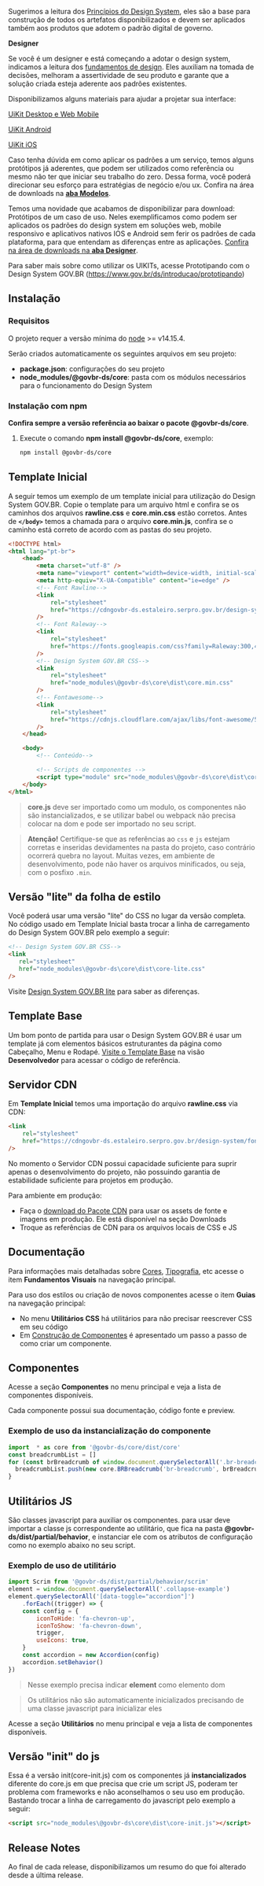 [version]: # '2.4.3'

Sugerimos a leitura dos [Princípios do Design System](/ds/introducao/principios), eles são a base para construção de todos os artefatos disponibilizados e devem ser aplicados também aos produtos que adotem o padrão digital de governo.

**Designer**

Se você é um designer e está começando a adotar o design system, indicamos a leitura dos [fundamentos de design](/ds/fundamentos-visuais/cores). Eles auxiliam na tomada de decisões, melhoram a assertividade de seu produto e garante que a solução criada esteja aderente aos padrões existentes.

Disponibilizamos alguns materiais para ajudar a projetar sua interface:

[UiKit Desktop e Web Mobile](https://serprodrive.serpro.gov.br/s/ixkFL2ETYZWaSkN)

[UiKit Android](https://serprodrive.serpro.gov.br/s/kLJfZc9zpfa8jsL)

[UiKit iOS](https://serprodrive.serpro.gov.br/s/CiLWgb77s3tbr69)

Caso tenha dúvida em como aplicar os padrões a um serviço, temos alguns protótipos já aderentes, que podem ser utilizados como referência ou mesmo não ter que iniciar seu trabalho do zero. Dessa forma, você poderá direcionar seu esforço para estratégias de negócio e/ou ux. Confira na área de downloads na [**aba Modelos**](/ds/downloads/assets).

Temos uma novidade que acabamos de disponibilizar para download: Protótipos de um caso de uso. Neles exemplificamos como podem ser aplicados os padrões do design system em soluções web, mobile responsivo e aplicativos nativos IOS e Android sem ferir os padrões de cada plataforma, para que entendam as diferenças entre as aplicações. [Confira na área de downloads na **aba Designer**](/ds/downloads/assets).

Para saber mais sobre como utilizar os UIKITs, acesse Prototipando com o Design System GOV.BR  (<https://www.gov.br/ds/introducao/prototipando>)

## Instalação

### Requisitos

O projeto requer a versão mínima do [node](https://nodejs.org/) >= v14.15.4.

Serão criados automaticamente os seguintes arquivos em seu projeto:

-   **package.json**: configurações do seu projeto
-   **node_modules/@govbr-ds/core**: pasta com os módulos necessários para o funcionamento do Design System

### Instalação com npm

**Confira sempre a versão referência ao baixar o pacote @govbr-ds/core**.

1. Execute o comando **npm install @govbr-ds/core**, exemplo:

    ```bash
    npm install @govbr-ds/core
    ```

## Template Inicial

A seguir temos um exemplo de um template inicial para utilização do Design System GOV.BR. Copie o template para um arquivo html e confira se os caminhos dos arquivos **rawline.css** e **core.min.css** estão corretos. Antes de **`</body>`** temos a chamada para o arquivo **core.min.js**, confira se o caminho está correto de acordo com as pastas do seu projeto.

```html
<!DOCTYPE html>
<html lang="pt-br">
    <head>
        <meta charset="utf-8" />
        <meta name="viewport" content="width=device-width, initial-scale=1" />
        <meta http-equiv="X-UA-Compatible" content="ie=edge" />
        <!-- Font Rawline-->
        <link
            rel="stylesheet"
            href="https://cdngovbr-ds.estaleiro.serpro.gov.br/design-system/fonts/rawline/css/rawline.css"
        />
        <!-- Font Raleway-->
        <link
            rel="stylesheet"
            href="https://fonts.googleapis.com/css?family=Raleway:300,400,500,600,700,800,900&amp;display=swap"
        />
        <!-- Design System GOV.BR CSS-->
        <link
            rel="stylesheet"
            href="node_modules\@govbr-ds\core\dist\core.min.css"
        />
        <!-- Fontawesome-->
        <link
            rel="stylesheet"
            href="https://cdnjs.cloudflare.com/ajax/libs/font-awesome/5.11.2/css/all.min.css"
        />
    </head>

    <body>
        <!-- Conteúdo-->

        <!-- Scripts de componentes -->
        <script type="module" src="node_modules\@govbr-ds\core\dist\core.min.js"></script>
    </body>
</html>
```

> **core.js** deve ser importado como um modulo, os componentes não são instancializados, e se utilizar babel ou webpack não precisa colocar na dom e pode ser importado no seu script.

> **Atenção!** Certifique-se que as referências ao `css` e `js` estejam corretas e inseridas devidamentes na pasta do projeto, caso contrário ocorrerá quebra no layout. Muitas vezes, em ambiente de desenvolvimento, pode não haver os arquivos minificados, ou seja, com o posfixo `.min`.


## Versão "lite" da folha de estilo

Você poderá usar uma versão "lite" do CSS no lugar da versão completa. No código usado em Template Inicial basta trocar a linha de carregamento do Design System GOV.BR pelo exemplo a seguir:

```html
<!-- Design System GOV.BR CSS-->
<link
   rel="stylesheet"
   href="node_modules\@govbr-ds\core\dist\core-lite.css"
/>
```

Visite [Design System GOV.BR lite](/ds/introducao/govbr-ds-lite) para saber as diferenças.

## Template Base

Um bom ponto de partida para usar o Design System GOV.BR é usar um template já com elementos básicos estruturantes da página como Cabeçalho, Menu e Rodapé. [Visite o Template Base](/ds/templates/base) na visão **Desenvolvedor** para acessar o código de referência.

## Servidor CDN

Em **Template Inicial** temos uma importação do arquivo **rawline.css** via CDN:

```html
<link
    rel="stylesheet"
    href="https://cdngovbr-ds.estaleiro.serpro.gov.br/design-system/fonts/rawline/css/rawline.css"
/>
```

No momento o Servidor CDN possui capacidade suficiente para suprir apenas o desenvolvimento do projeto, não possuindo garantia de estabilidade suficiente para projetos em produção.

Para ambiente em produção:

-   Faça o [download do Pacote CDN](https://serprodrive.serpro.gov.br/s/dLZJm9soLLiPzzg) para usar os assets de fonte e imagens em produção. Ele está disponível na seção Downloads
-   Troque as referências de CDN para os arquivos locais de CSS e JS

## Documentação

Para informações mais detalhadas sobre [Cores](/ds/fundamentos-visuais/cores), [Tipografia](/ds/fundamentos-visuais/tipografia), etc acesse o item **Fundamentos Visuais** na navegação principal.

Para uso dos estilos ou criação de novos componentes acesse o item **Guias** na navegação principal:

-   No menu **Utilitários CSS** há utilitários para não precisar reescrever CSS em seu código
-   Em [Construção de Componentes](/ds/guias/construcao-de-componentes) é apresentado um passo a passo de como criar um componente.

## Componentes

Acesse a seção **Componentes** no menu principal e veja a lista de componentes disponíveis.

Cada componente possui sua documentação, código fonte e preview.

### Exemplo de uso da instancialização do componente

```javascript
import  * as core from '@govbr-ds/core/dist/core'
const breadcrumbList = []
for (const brBreadcrumb of window.document.querySelectorAll('.br-breadcrumb')) {
  breadcrumbList.push(new core.BRBreadcrumb('br-breadcrumb', brBreadcrumb))
}
```

## Utilitários JS

São classes javascript para auxiliar os componentes. para usar deve importar a classe js correspondente ao utilitário, que fica na pasta **@govbr-ds/dist/partial/behavior**, e instanciar ele com os atributos de configuração como no exemplo abaixo no seu script.

### Exemplo de uso de utilitário

```javascript
import Scrim from '@govbr-ds/dist/partial/behavior/scrim'
element = window.document.querySelectorAll('.collapse-example')
element.querySelectorAll('[data-toggle="accordion"]')
    .forEach((trigger) => {
    const config = {
        iconToHide: 'fa-chevron-up',
        iconToShow: 'fa-chevron-down',
        trigger,
        useIcons: true,
    }
    const accordion = new Accordion(config)
    accordion.setBehavior()
})
```

> Nesse exemplo precisa indicar **element** como elemento dom

> Os utilitários não são automaticamente inicializados precisando de uma classe javascript para inicializar eles

Acesse a seção **Utilitários** no menu principal e veja a lista de componentes disponíveis.


## Versão "init" do js

Essa é a versão init(core-init.js) com os componentes já **instancializados** diferente do core.js em que precisa que crie um script JS,  poderam ter problema com frameworks e não aconselhamos o seu uso em produção. Bastando trocar a linha de carregamento do javascript pelo exemplo a seguir:

```html
<script src="node_modules\@govbr-ds\core\dist\core-init.js"></script>
```


## Release Notes

Ao final de cada release, disponibilizamos um resumo do que foi alterado desde a última release.
